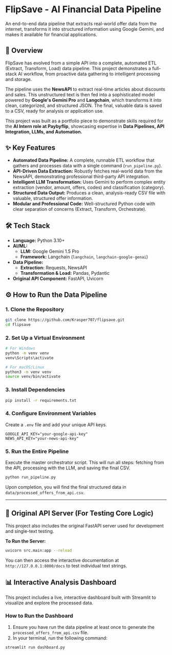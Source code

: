 # FlipSave - AI Financial Data Pipeline

An end-to-end data pipeline that extracts real-world offer data from the internet, transforms it into structured information using Google Gemini, and makes it available for financial applications.

## 🚀 Overview

FlipSave has evolved from a simple API into a complete, automated ETL (Extract, Transform, Load) data pipeline. This project demonstrates a full-stack AI workflow, from proactive data gathering to intelligent processing and storage.

The pipeline uses the **NewsAPI** to extract real-time articles about discounts and sales. This unstructured text is then fed into a sophisticated model powered by **Google's Gemini Pro** and **Langchain**, which transforms it into clean, categorized, and structured JSON. The final, valuable data is saved to a CSV, ready for analysis or application use.

This project was built as a portfolio piece to demonstrate skills required for the **AI Intern role at Paybyflip**, showcasing expertise in **Data Pipelines, API Integration, LLMs, and Automation.**

## ✨ Key Features

- **Automated Data Pipeline:** A complete, runnable ETL workflow that gathers and processes data with a single command (`run_pipeline.py`).
- **API-Driven Data Extraction:** Robustly fetches real-world data from the NewsAPI, demonstrating professional third-party API integration.
- **Intelligent LLM Transformation:** Uses Gemini to perform complex entity extraction (vendor, amount, offers, codes) and classification (category).
- **Structured Data Output:** Produces a clean, analysis-ready CSV file with valuable, structured offer information.
- **Modular and Professional Code:** Well-structured Python code with clear separation of concerns (Extract, Transform, Orchestrate).

## 🛠️ Tech Stack

- **Language:** Python 3.10+
- **AI/ML:**
  - **LLM:** Google Gemini 1.5 Pro
  - **Framework:** Langchain (`langchain`, `langchain-google-genai`)
- **Data Pipeline:**
  - **Extraction:** Requests, NewsAPI
  - **Transformation & Load:** Pandas, Pydantic
- **Original API Component:** FastAPI, Uvicorn

## ⚙️ How to Run the Data Pipeline

### 1. Clone the Repository

```bash
git clone https://github.com/Krasper707/flipsave.git
cd flipsave
```

### 2. Set Up a Virtual Environment

```bash
# For Windows
python -m venv venv
venv\Scripts\activate

# For macOS/Linux
python3 -m venv venv
source venv/bin/activate
```

### 3. Install Dependencies

```bash
pip install -r requirements.txt
```

### 4. Configure Environment Variables

Create a `.env` file and add your unique API keys.

```env
GOOGLE_API_KEY="your-google-api-key"
NEWS_API_KEY="your-news-api-key"
```

### 5. Run the Entire Pipeline

Execute the master orchestrator script. This will run all steps: fetching from the API, processing with the LLM, and saving the final CSV.

```bash
python run_pipeline.py
```

Upon completion, you will find the final structured data in `data/processed_offers_from_api.csv`.

---

## 🔬 Original API Server (For Testing Core Logic)

This project also includes the original FastAPI server used for development and single-text testing.

**To Run the Server:**

```bash
uvicorn src.main:app --reload
```

You can then access the interactive documentation at `http://127.0.0.1:8000/docs` to test individual text strings.

## 📊 Interactive Analysis Dashboard

This project includes a live, interactive dashboard built with Streamlit to visualize and explore the processed data.

### How to Run the Dashboard

1. Ensure you have run the data pipeline at least once to generate the `processed_offers_from_api.csv` file.
2. In your terminal, run the following command:

```bash
streamlit run dashboard.py
```
